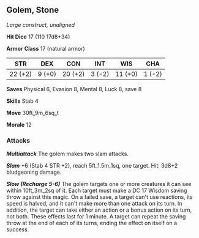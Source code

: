 ## Golem, Stone

*Large construct, unaligned*

**Hit Dice** 17 (110 17d8+34)

**Armor Class** 17 (natural armor)

| STR     | DEX     | CON     | INT     | WIS     | CHA     |
|---------|---------|---------|---------|---------|---------|
| 22 (+2) |  9 (+0) | 20 (+2) |  3 (-2) | 11 (+0) |  1 (-2) |

**Saves** Physical 6, Evasion 8, Mental 8, Luck 8, save 8

**Skills** Stab 4

**Move** 30ft\_9m\_6sq\_t

**Morale** 12

### Attacks

***Multiattack*** The golem makes two slam attacks.

***Slam*** +6 (Stab 4 STR +2), reach 5ft\_1.5m\_1sq, one target. Hit: 3d8+2 bludgeoning damage.

***Slow (Recharge 5-6)*** The golem targets one or more creatures it can see within 10ft\_3m\_2sq of it. Each target must make a DC 17 Wisdom saving throw against this magic. On a failed save, a target can't use reactions, its speed is halved, and it can't make more than one attack on its turn. In addition, the target can take either an action or a bonus action on its turn, not both. These effects last for 1 minute. A target can repeat the saving throw at the end of each of its turns, ending the effect on itself on a success.

